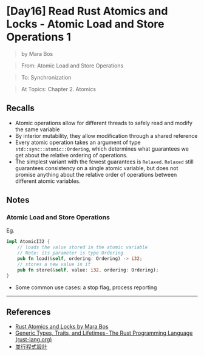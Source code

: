 # [Day16] Read Rust Atomics and Locks - Atomic Load and Store Operations 1

> by Mara Bos

> From: Atomic Load and Store Operations

> To: Synchronization

> At Topics: Chapter 2. Atomics

## Recalls

- Atomic operations allow for different threads to safely read and modify the same variable
- By interior mutability, they allow modification through a shared reference
- Every atomic operation takes an argument of type `std::sync::atomic::Ordering`, which determines what guarantees we get about the relative ordering of operations.
- The simplest variant with the fewest guarantees is `Relaxed`. `Relaxed` still guarantees consistency on a single atomic variable, but does not promise anything about the relative order of operations between different atomic variables.

## Notes

### Atomic Load and Store Operations

Eg.

```rust
impl AtomicI32 {
    // loads the value stored in the atomic variable
    // Note: its parameter is type Ordering
    pub fn load(&self, ordering: Ordering) -> i32;
    // stores a new value in it
    pub fn store(&self, value: i32, ordering: Ordering);
}
```

- Some common use cases: a stop flag, process reporting


---

## References

- [Rust Atomics and Locks by Mara Bos](https://marabos.nl/atomics/)
- [Generic Types, Traits, and Lifetimes - The Rust Programming Language (rust-lang.org)](https://doc.rust-lang.org/stable/book/ch10-00-generics.html)
- [並行程式設計](https://hackmd.io/@sysprog/concurrency/https%3A%2F%2Fhackmd.io%2F%40sysprog%2FS1AMIFt0D)

